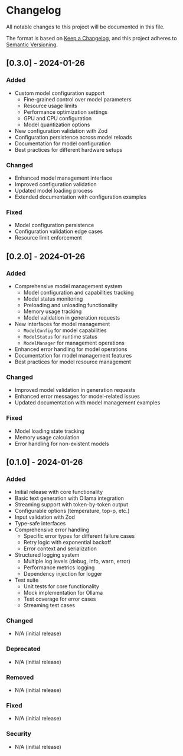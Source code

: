 # Changelog

All notable changes to this project will be documented in this file.

The format is based on [Keep a Changelog](https://keepachangelog.com/en/1.0.0/),
and this project adheres to [Semantic Versioning](https://semver.org/spec/v2.0.0.html).

## [0.3.0] - 2024-01-26

### Added

- Custom model configuration support
  - Fine-grained control over model parameters
  - Resource usage limits
  - Performance optimization settings
  - GPU and CPU configuration
  - Model quantization options
- New configuration validation with Zod
- Configuration persistence across model reloads
- Documentation for model configuration
- Best practices for different hardware setups

### Changed

- Enhanced model management interface
- Improved configuration validation
- Updated model loading process
- Extended documentation with configuration examples

### Fixed

- Model configuration persistence
- Configuration validation edge cases
- Resource limit enforcement

## [0.2.0] - 2024-01-26

### Added

- Comprehensive model management system
  - Model configuration and capabilities tracking
  - Model status monitoring
  - Preloading and unloading functionality
  - Memory usage tracking
  - Model validation in generation requests
- New interfaces for model management
  - `ModelConfig` for model capabilities
  - `ModelStatus` for runtime status
  - `ModelManager` for management operations
- Enhanced error handling for model operations
- Documentation for model management features
- Best practices for model resource management

### Changed

- Improved model validation in generation requests
- Enhanced error messages for model-related issues
- Updated documentation with model management examples

### Fixed

- Model loading state tracking
- Memory usage calculation
- Error handling for non-existent models

## [0.1.0] - 2024-01-26

### Added

- Initial release with core functionality
- Basic text generation with Ollama integration
- Streaming support with token-by-token output
- Configurable options (temperature, top-p, etc.)
- Input validation with Zod
- Type-safe interfaces
- Comprehensive error handling
  - Specific error types for different failure cases
  - Retry logic with exponential backoff
  - Error context and serialization
- Structured logging system
  - Multiple log levels (debug, info, warn, error)
  - Performance metrics logging
  - Dependency injection for logger
- Test suite
  - Unit tests for core functionality
  - Mock implementation for Ollama
  - Test coverage for error cases
  - Streaming test cases

### Changed

- N/A (initial release)

### Deprecated

- N/A (initial release)

### Removed

- N/A (initial release)

### Fixed

- N/A (initial release)

### Security

- N/A (initial release)
